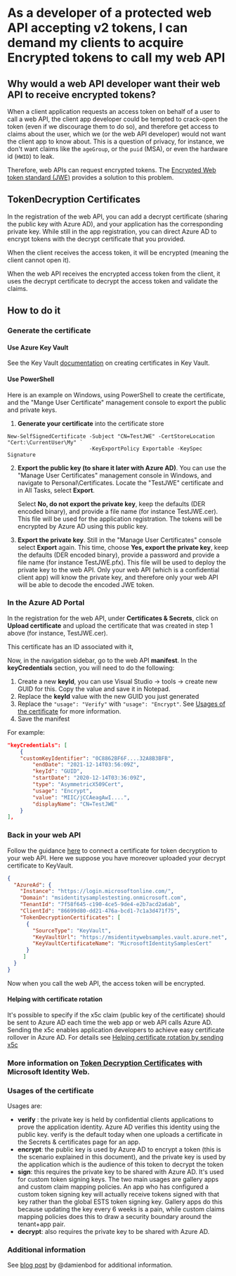 # As a developer of a protected web API accepting v2 tokens, I can demand my clients to acquire Encrypted tokens to call my web API

## Why would a web API developer want their web API to receive encrypted tokens?

When a client application requests an access token on behalf of a user to call a web API, the client app developer could be tempted to crack-open the token (even if we discourage them to do so),
and therefore get access to claims about the user, which we (or the web API developer) would not want the client app to know about. This is a question of privacy, for instance, we don't want claims like the `ageGroup`, or the `puid` (MSA), or even the hardware id (`HWID`) to leak.

Therefore, web APIs can request encrypted tokens. The [Encrypted Web token standard (JWE)](https://tools.ietf.org/html/rfc7516) provides a solution to this problem.

## TokenDecryption Certificates

In the registration of the web API, you can add a decrypt certificate (sharing the public key with Azure AD), and your application has the corresponding private key. While still in the app registration, you can direct Azure AD to encrypt tokens with the decrypt certificate that you provided. 

When the client receives the access token, it will be encrypted (meaning the client cannot open it).

When the web API receives the encrypted access token from the client, it uses the decrypt certificate to decrypt the access token and validate the claims.

## How to do it

### Generate the certificate

#### Use Azure Key Vault
See the Key Vault [documentation](https://docs.microsoft.com/en-us/azure/key-vault/certificates/certificate-scenarios) on creating certificates in Key Vault.

#### Use PowerShell
Here is an example on Windows, using PowerShell to create the certificate, and the "Mange User Certificate" management console to export the public and private keys.

1. **Generate your certificate** into the certificate store

```
New-SelfSignedCertificate -Subject "CN=TestJWE" -CertStoreLocation "Cert:\CurrentUser\My" `
                          -KeyExportPolicy Exportable -KeySpec Signature
```

2. **Export the public key (to share it later with Azure AD)**. You can use the "Manage User Certificates" management console in Windows, and navigate to Personal\Certificates. Locate the "TestJWE" certificate and in All Tasks, select **Export**. 

   Select **No, do not export the private key**, keep the defaults (DER encoded binary), and provide a file name (for instance TestJWE.cer). This file will be used for the application registration. The tokens will be encrypted by Azure AD using this public key.

3. **Export the private key**. Still in the "Manage User Certificates" console select **Export** again. This time, choose **Yes, export the private key**, keep the defaults (DER encoded binary), provide a password and provide a file name (for instance TestJWE.pfx). This file will be used to deploy the private key to the web API. Only your web API (which is a confidential client app) will know the private key, and therefore only your web API will be able to decode the encoded JWE token.

### In the Azure AD Portal

In the registration for the web API, under **Certificates & Secrets**, click on **Upload certificate** and upload the certificate that was created in step 1 above (for instance, TestJWE.cer). 

This certificate has an ID associated with it, 

Now, in the navigation sidebar, go to the web API **manifest**. In the **keyCredentials** section, you will need to do the following:
1. Create a new **keyId**, you can use Visual Studio -> tools -> create new GUID for this. Copy the value and save it in Notepad.
2. Replace the **keyId** value with the new GUID you just generated
3. Replace the `"usage": "Verify"` with `"usage": "Encrypt"`. See [Usages of the certificate](#usages-of-the-certificate) for more information.
4. Save the manifest

For example:
```Json
"keyCredentials": [
	{
	"customKeyIdentifier": "0C8862BF6F....32A8B3BFB",
		"endDate": "2021-12-14T03:56:09Z",
		"keyId": "GUID",
		"startDate": "2020-12-14T03:36:09Z",
		"type": "AsymmetricX509Cert",
		"usage": "Encrypt",
		"value": "MIIC/jCCAeagAwI....",
		"displayName": "CN=TestJWE"
	}
],
```

### Back in your web API
Follow the guidance [here](https://github.com/AzureAD/microsoft-identity-web/wiki/Certificates#decryption-certificates) to connect a certificate for token decryption to your web API. Here we suppose you have moreover uploaded your decrypt certificate to KeyVault.

```Json
{
  "AzureAd": {
    "Instance": "https://login.microsoftonline.com/",
    "Domain": "msidentitysamplestesting.onmicrosoft.com",
    "TenantId": "7f58f645-c190-4ce5-9de4-e2b7acd2a6ab",
    "ClientId": "86699d80-dd21-476a-bcd1-7c1a3d471f75",
    "TokenDecryptionCertificates": [
      {
        "SourceType": "KeyVault",
        "KeyVaultUrl": "https://msidentitywebsamples.vault.azure.net",
        "KeyVaultCertificateName": "MicrosoftIdentitySamplesCert"
      }
     ]
  }
}
```

Now when you call the web API, the access token will be encrypted.

#### Helping with certificate rotation

It's possible to specify if the x5c claim (public key of the certificate) should be sent to Azure AD each time the web app or web API calls Azure AD. Sending the x5c enables application developers to achieve easy certificate rollover in Azure AD. For details see [Helping certificate rotation by sending x5c](Certificates#helping-certificate-rotation-by-sending-x5c)

### More information on [Token Decryption Certificates](https://github.com/AzureAD/microsoft-identity-web/wiki/Certificates#decryption-certificates) with Microsoft Identity Web.

### Usages of the certificate
Usages are:

* **verify** : the private key is held by confidential clients applications to prove the application identity. Azure AD verifies this identity using the public key. verify is the default today when one uploads a certificate in the Secrets & certificates page for an app.
* **encrypt**: the public key is used by Azure AD to encrypt a token (this is the scenario explained in this document), and the private key is used by the application which is the audience of this token to decrypt the token
* **sign**: this requires the private key to be shared with Azure AD. It's used for custom token signing keys. The two main usages are gallery apps and custom claim mapping policies. An app who has configured a custom token signing key will actually receive tokens signed with that key rather than the global ESTS token signing key. Gallery apps do this because updating the key every 6 weeks is a pain, while custom claims mapping policies does this to draw a security boundary around the tenant+app pair.
* **decrypt**: also requires the private key to be shared with Azure AD.

### Additional information
See [blog post](https://damienbod.com/2020/10/22/using-encrypted-access-tokens-in-azure-with-microsoft-identity-web-and-azure-app-registrations/) by @damienbod for additional information.